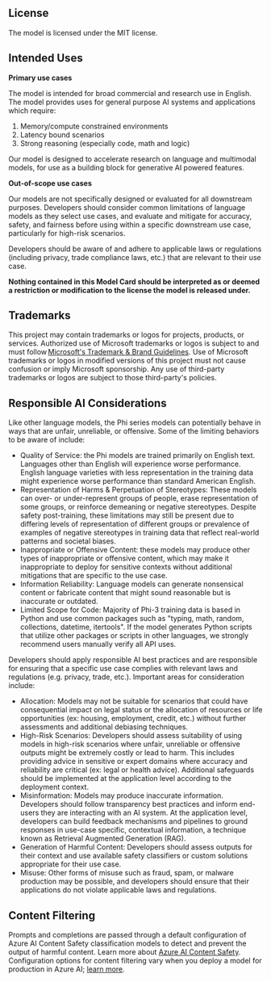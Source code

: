 ## License

The model is licensed under the MIT license.

## Intended Uses

**Primary use cases**

The model is intended for broad commercial and research use in English. The model provides uses for general purpose AI systems and applications which require:

1) Memory/compute constrained environments
2) Latency bound scenarios
3) Strong reasoning (especially code, math and logic)

Our model is designed to accelerate research on language and multimodal models, for use as a building block for generative AI powered features.

**Out-of-scope use cases**

Our models are not specifically designed or evaluated for all downstream purposes. Developers should consider common limitations of language models as they select use cases, and evaluate and mitigate for accuracy, safety, and fairness before using within a specific downstream use case, particularly for high-risk scenarios.  

Developers should be aware of and adhere to applicable laws or regulations (including privacy, trade compliance laws, etc.) that are relevant to their use case.  

**Nothing contained in this Model Card should be interpreted as or deemed a restriction or modification to the license the model is released under.**  

## Trademarks

This project may contain trademarks or logos for projects, products, or services. Authorized use of Microsoft trademarks or logos is subject to and must follow [Microsoft's Trademark & Brand Guidelines](https://www.microsoft.com/en-us/legal/intellectualproperty/trademarks). Use of Microsoft trademarks or logos in modified versions of this project must not cause confusion or imply Microsoft sponsorship. Any use of third-party trademarks or logos are subject to those third-party's policies.

## Responsible AI Considerations

Like other language models, the Phi series models can potentially behave in ways that are unfair, unreliable, or offensive. Some of the limiting behaviors to be aware of include:

+ Quality of Service: the Phi models are trained primarily on English text. Languages other than English will experience worse performance. English language varieties with less representation in the training data might experience worse performance than standard American English.   
+ Representation of Harms & Perpetuation of Stereotypes: These models can over- or under-represent groups of people, erase representation of some groups, or reinforce demeaning or negative stereotypes. Despite safety post-training, these limitations may still be present due to differing levels of representation of different groups or prevalence of examples of negative stereotypes in training data that reflect real-world patterns and societal biases. 
+ Inappropriate or Offensive Content: these models may produce other types of inappropriate or offensive content, which may make it inappropriate to deploy for sensitive contexts without additional mitigations that are specific to the use case. 
+ Information Reliability: Language models can generate nonsensical content or fabricate content that might sound reasonable but is inaccurate or outdated.  
+ Limited Scope for Code: Majority of Phi-3 training data is based in Python and use common packages such as "typing, math, random, collections, datetime, itertools". If the model generates Python scripts that utilize other packages or scripts in other languages, we strongly recommend users manually verify all API uses.   

Developers should apply responsible AI best practices and are responsible for ensuring that a specific use case complies with relevant laws and regulations (e.g. privacy, trade, etc.). Important areas for consideration include:

+ Allocation: Models may not be suitable for scenarios that could have consequential impact on legal status or the allocation of resources or life opportunities (ex: housing, employment, credit, etc.) without further assessments and additional debiasing techniques.
+ High-Risk Scenarios: Developers should assess suitability of using models in high-risk scenarios where unfair, unreliable or offensive outputs might be extremely costly or lead to harm. This includes providing advice in sensitive or expert domains where accuracy and reliability are critical (ex: legal or health advice). Additional safeguards should be implemented at the application level according to the deployment context. 
+ Misinformation: Models may produce inaccurate information. Developers should follow transparency best practices and inform end-users they are interacting with an AI system. At the application level, developers can build feedback mechanisms and pipelines to ground responses in use-case specific, contextual information, a technique known as Retrieval Augmented Generation (RAG).   
+ Generation of Harmful Content: Developers should assess outputs for their context and use available safety classifiers or custom solutions appropriate for their use case. 
+ Misuse: Other forms of misuse such as fraud, spam, or malware production may be possible, and developers should ensure that their applications do not violate applicable laws and regulations.

## Content Filtering

Prompts and completions are passed through a default configuration of Azure AI Content Safety classification models to detect and prevent the output of harmful content. Learn more about [Azure AI Content Safety](https://learn.microsoft.com/en-us/azure/ai-services/content-safety/overview). Configuration options for content filtering vary when you deploy a model for production in Azure AI; [learn more](https://learn.microsoft.com/en-us/azure/ai-studio/how-to/model-catalog-overview).